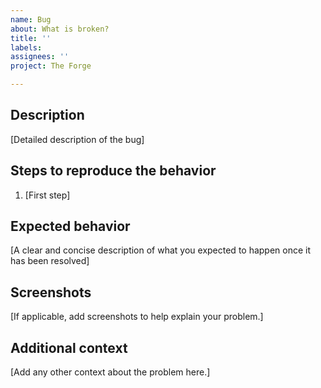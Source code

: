 ```yaml
---
name: Bug
about: What is broken?
title: ''
labels: 
assignees: ''
project: The Forge

---
```


## Description
[Detailed description of the bug]

## Steps to reproduce the behavior
1. [First step]

## Expected behavior
[A clear and concise description of what you expected to happen once it has been resolved]

## Screenshots
[If applicable, add screenshots to help explain your problem.]

## Additional context
[Add any other context about the problem here.]
